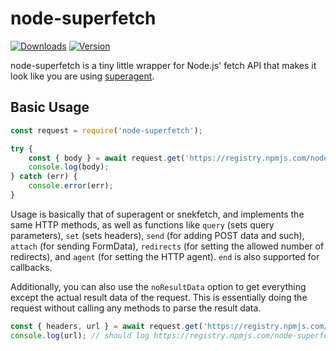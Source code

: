 # node-superfetch
[![Downloads](https://img.shields.io/npm/dt/node-superfetch.svg?maxAge=3600)](https://www.npmjs.com/package/node-superfetch)
[![Version](https://img.shields.io/npm/v/node-superfetch.svg?maxAge=3600)](https://www.npmjs.com/package/node-superfetch)

node-superfetch is a tiny little wrapper for Node.js' fetch API that makes it
look like you are using [superagent](https://www.npmjs.com/package/superagent).

## Basic Usage
```js
const request = require('node-superfetch');

try {
	const { body } = await request.get('https://registry.npmjs.com/node-superfetch');
	console.log(body);
} catch (err) {
	console.error(err);
}
```
Usage is basically that of superagent or snekfetch, and implements the same HTTP
methods, as well as functions like `query` (sets query parameters), `set` (sets
headers), `send` (for adding POST data and such), `attach` (for sending
FormData), `redirects` (for setting the allowed number of redirects), and
`agent` (for setting the HTTP agent). `end` is also supported for callbacks.

Additionally, you can also use the `noResultData` option to get everything
except the actual result data of the request. This is essentially doing the
request without calling any methods to parse the result data.

```js
const { headers, url } = await request.get('https://registry.npmjs.com/node-superfetch', { noResultData: true });
console.log(url); // should log https://registry.npmjs.com/node-superfetch
```
